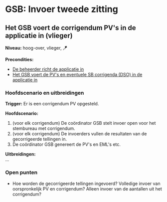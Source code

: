 # GSB: Invoer tweede zitting

## Het GSB voert de corrigendum PV's in de applicatie in (vlieger)

__Niveau:__ hoog-over, vlieger, 🪁

__Precondities:__

- [De beheerder richt de applicatie in](./beheerder.md#de-beheerder-richt-de-applicatie-in-wolk)
- [Het GSB voert de PV's en eventuele SB corrigenda (DSO) in de applicatie in](./gsb-invoer-eerste-zitting.md#het-gsb-voert-de-pvs-en-eventuele-sb-corrigenda-dso-in-de-applicatie-in-vlieger)

### Hoofdscenario en uitbreidingen

__Trigger:__ Er is een corrigendum PV opgesteld.

__Hoofdscenario:__  

1. (voor elk corrigendum) De coördinator GSB stelt invoer open voor het stembureau met corrigendum.
2. (voor elk corrigendum) De invoerders vullen de resultaten van de gecorrigeerde tellingen in.
3. De coördinator GSB genereert de PV's en EML's etc.

__Uitbreidingen:__  
...

### Open punten

- Hoe worden de gecorrigeerde tellingen ingevoerd? Volledige invoer van oorspronkelijk PV en corrigendum? Alleen invoer van de aantallen uit het corrigendum?
